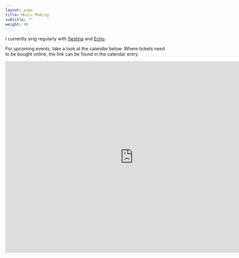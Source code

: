 ```yaml
---
layout: page
title: Music Making
subtitle: ""
weight: 98
---
```

I currently sing regularly with [Sestina](https://www.sestinamusic.com/) and [Echo](http://www.echo-choir.com/).

 For upcoming events, take a look at the calendar below. Where tickets need to be bought online, the link can be found in the calendar entry.

<iframe src="https://calendar.google.com/calendar/embed?mode=AGENDA&amp;height=600&amp;wkst=1&amp;bgcolor=%23FFFFFF&amp;src=mt3d5n1q11s5vc2bum23s8602g%40group.calendar.google.com&amp;color=%23691426&amp;ctz=Europe%2FDublin&hl=en" style="border-width:0" width="800" height="600" frameborder="0" scrolling="no"></iframe>
